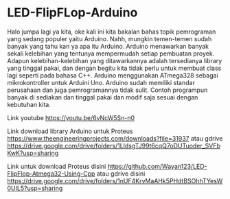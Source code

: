 # LED-FlipFLop-Arduino
Halo jumpa lagi ya kita, oke kali ini kita bakalan bahas topik pemrograman yang sedang populer yaitu Arduino. Nahh, mungkin temen-temen sudah banyak yang tahu kan ya apa itu Arduino. Arduino menawarkan banyak sekali kelebihan yang tentunya mempermudah setiap pembuatan proyek. Adapun kelebihan-kelebihan yang ditawarkannya adalah tersedianya library yang tinggal pakai, dan dengan begitu kita tidak perlu untuk membuat class lagi seperti pada bahasa C++.  Arduino menggunakan ATmega328 sebagai mikrokontroller untuk Arduini Uno. Arduino sudah memiliki standar perusahaan dan juga pemrogramannya tidak sulit. Contoh programpun banyak di sediakan dan tinggal pakai dan modif saja sesuai  dengan kebutuhan kita.

Link youtube https://youtu.be/6vNcW5Sn-n0

Link download library Arduino untuk Proteus https://www.theengineeringprojects.com/downloads?file=31937 atau gdrive https://drive.google.com/drive/folders/1LldsgTJ99t6cqQ7oDUTuoder_SVFbKwK?usp=sharing

Link untuk download Proteus disini https://github.com/Wayan123/LED-FlipFlop-Atmega32-Using-Cpp atau gdrive disini https://drive.google.com/drive/folders/1nUF4KrvMaAHk5PHdtBSOhhTYesW0UIL5?usp=sharing
